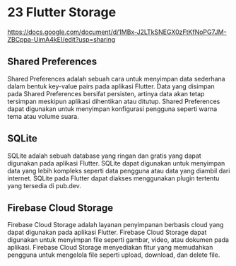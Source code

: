 # 23 Flutter Storage

<https://docs.google.com/document/d/1MBx-J2LTkSNEGX0zFtKfNoPG7JM-ZBCppa-UimA4kEI/edit?usp=sharing>

## Shared Preferences

Shared Preferences adalah sebuah cara untuk menyimpan data sederhana dalam bentuk key-value pairs pada aplikasi Flutter. Data yang disimpan pada Shared Preferences bersifat persisten, artinya data akan tetap tersimpan meskipun aplikasi dihentikan atau ditutup. Shared Preferences dapat digunakan untuk menyimpan konfigurasi pengguna seperti warna tema atau volume suara.

## SQLite

SQLite adalah sebuah database yang ringan dan gratis yang dapat digunakan pada aplikasi Flutter. SQLite dapat digunakan untuk menyimpan data yang lebih kompleks seperti data pengguna atau data yang diambil dari internet. SQLite pada Flutter dapat diakses menggunakan plugin tertentu yang tersedia di pub.dev.

## Firebase Cloud Storage

Firebase Cloud Storage adalah layanan penyimpanan berbasis cloud yang dapat digunakan pada aplikasi Flutter. Firebase Cloud Storage dapat digunakan untuk menyimpan file seperti gambar, video, atau dokumen pada aplikasi. Firebase Cloud Storage menyediakan fitur yang memudahkan pengguna untuk mengelola file seperti upload, download, dan delete file.
